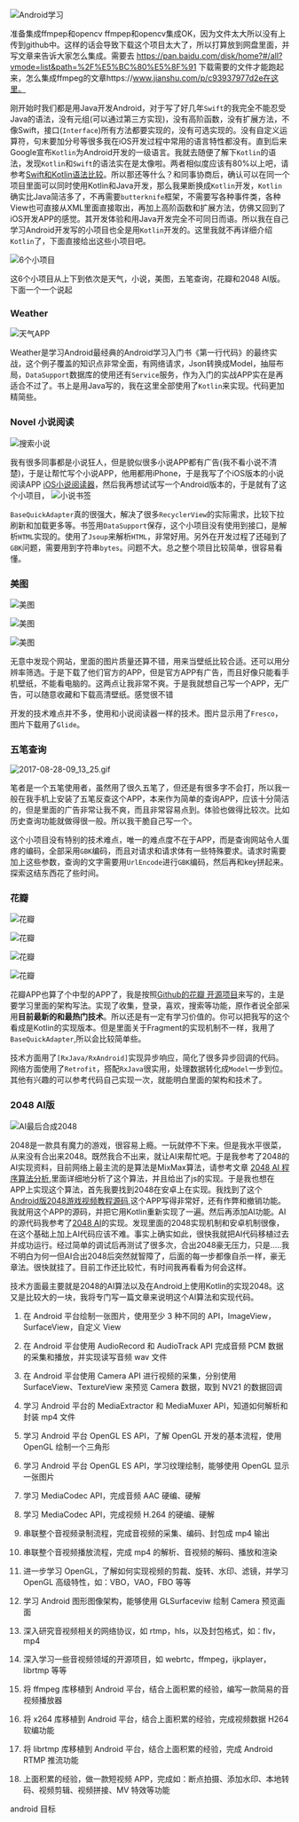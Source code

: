 ![Android学习](http://upload-images.jianshu.io/upload_images/1281203-f287f2af84a447ef.jpg?imageMogr2/auto-orient/strip%7CimageView2/2/w/1240)

准备集成ffmpep和opencv
ffmpep和opencv集成OK，因为文件太大所以没有上传到github中。这样的话会导致下载这个项目太大了，所以打算放到网盘里面，并写文章来告诉大家怎么集成。需要去 https://pan.baidu.com/disk/home?#/all?vmode=list&path=%2F%E5%BC%80%E5%8F%91 下载需要的文件才能跑起来，怎么集成ffmpeg的文章https://www.jianshu.com/p/c93937977d2e在这里。

刚开始时我们都是用Java开发Android，对于写了好几年`Swift`的我完全不能忍受Java的语法，没有元组(可以通过第三方实现)，没有高阶函数，没有扩展方法，不像Swift，接口(`Interface`)所有方法都要实现的，没有可选实现的。没有自定义运算符，句末要加分号等很多我在iOS开发过程中常用的语言特性都没有。直到后来Google宣布`Kotlin`为Android开发的一级语言。我就去随便了解下`Kotlin`的语法，发现`Kotlin`和`Swift`的语法实在是太像啦。两者相似度应该有80%以上吧，请参考[Swift和Kotlin语法比较](https://www.oschina.net/news/85013/swift-is-like-kotlin)。所以那还等什么？和同事协商后，确认可以在同一个项目里面可以同时使用Kotlin和Java开发，那么我果断换成`Kotlin`开发，`Kotlin`确实比Java简洁多了，不再需要`butterknife`框架，不需要写各种事件类，各种View也可直接从XML里面直接取出，再加上高阶函数和扩展方法，仿佛又回到了iOS开发APP的感觉。其开发体验和用Java开发完全不可同日而语。所以我在自己学习Android开发写的小项目也全是用`Kotlin`开发的。这里我就不再详细介绍`Kotlin`了，下面直接给出这些小项目吧。

![6个小项目](http://upload-images.jianshu.io/upload_images/1281203-63ebd9f6b502510d.jpg?imageMogr2/auto-orient/strip%7CimageView2/2/w/1240)

这6个小项目从上下到依次是天气，小说，美图，五笔查询，花瓣和2048 AI版。
下面一个一个说起

### Weather


![天气APP](http://upload-images.jianshu.io/upload_images/1281203-6700d20278f37ccb.gif?imageMogr2/auto-orient/strip)


Weather是学习Android最经典的Android学习入门书《第一行代码》的最终实战，这个例子覆盖的知识点非常全面，有网络请求，Json转换成Model，抽屉布局，`DataSupport`数据库的使用还有`Service`服务，作为入门的实战APP实在是再适合不过了。书上是用Java写的，我在这里全部使用了`Kotlin`来实现。代码更加精简些。

### Novel 小说阅读



![搜索小说](http://upload-images.jianshu.io/upload_images/1281203-2ed6747ddf6ad36e.gif?imageMogr2/auto-orient/strip)



我有很多同事都是小说狂人，但是貌似很多小说APP都有广告(我不看小说不清楚)，于是让帮忙写个小说APP，他用都用iPhone，于是我写了个iOS版本的小说阅读APP [iOS小说阅读器](https://github.com/DuckDeck/novel)，然后我再想试试写一个Android版本的，于是就有了这个小项目，
![小说书签](http://upload-images.jianshu.io/upload_images/1281203-8e32a2053dcaf50c.gif?imageMogr2/auto-orient/strip)


`BaseQuickAdapter`真的很强大，解决了很多`RecyclerView`的实际需求，比较下拉刷新和加载更多等。书签用`DataSupport`保存，这个小项目没有使用到接口，是解析`HTML`实现的。使用了`Jsoup`来解析`HTML`，非常好用。另外在开发过程了还碰到了`GBK`问题，需要用到字符串`bytes`。问题不大。总之整个项目比较简单，很容易看懂。

### 美图

![美图](http://upload-images.jianshu.io/upload_images/1281203-c36a3a930184a3e4.gif?imageMogr2/auto-orient/strip)


![美图](http://upload-images.jianshu.io/upload_images/1281203-dd62ceeee2cbf379.gif?imageMogr2/auto-orient/strip)


![美图](http://upload-images.jianshu.io/upload_images/1281203-e7e27992eb42be93.gif?imageMogr2/auto-orient/strip)



无意中发现个网站，里面的图片质量还算不错，用来当壁纸比较合适。还可以用分辨率筛选。于是下载了他们官方的APP，但是官方APP有广告，而且好像只能看手机壁纸，不能看电脑的。这两点让我非常不爽。于是我就想自己写一个APP，无广告，可以随意收藏和下载高清壁纸。感觉很不错

开发的技术难点并不多，使用和小说阅读器一样的技术。图片显示用了`Fresco`，图片下载用了`Glide`。


### 五笔查询



![2017-08-28-09_13_25.gif](http://upload-images.jianshu.io/upload_images/1281203-b8d6be6cf4ddafae.gif?imageMogr2/auto-orient/strip)

笔者是一个五笔使用者，虽然用了很久五笔了，但还是有很多字不会打，所以我一般在我手机上安装了五笔反查这个APP，本来作为简单的查询APP，应该十分简洁的，但是里面的广告非常让我不爽，而且非常容易点到。体验也做得比较次。比如历史查询功能就做得很一般。所以我干脆自己写一个。

这个小项目没有特别的技术难点，唯一的难点度不在于APP，而是查询网站令人蛋疼的编码，全部采用`GBK`编码，而且对请求和请求体有一些特殊要求。请求时需要加上这些参数，查询的文字需要用`UrlEncode`进行`GBK`编码，然后再和key拼起来。探索这结东西花了些时间。

### 花瓣



![花瓣](http://upload-images.jianshu.io/upload_images/1281203-fb584fa0da520ec4.gif?imageMogr2/auto-orient/strip)



![花瓣](http://upload-images.jianshu.io/upload_images/1281203-1b7e37312ac8a70b.gif?imageMogr2/auto-orient/strip)




![花瓣](http://upload-images.jianshu.io/upload_images/1281203-f430ea302a8643dc.gif?imageMogr2/auto-orient/strip)



![花瓣](http://upload-images.jianshu.io/upload_images/1281203-60b70ae21a34631b.gif?imageMogr2/auto-orient/strip)


花瓣APP也算了个中型的APP了，我是按照[Github的花瓣 开源项目](https://github.com/LiCola/huabanDemo)来写的，主是要学习里面的架构写法。实现了收集，登录，喜欢，搜索等功能，原作者说全部采用**目前最新的和最热门技术**。所以还是有一定有学习价值的。你可以把我写的这个看成是Kotlin的实现版本。但是里面关于Fragment的实现机制不一样，我用了`BaseQuickAdapter`,所以会比较简单些。

技术方面用了`[RxJava/RxAndroid]`实现异步响应，简化了很多异步回调的代码。网络方面使用了`Retrofit`，搭配`RxJava`很实用，处理数据转化成`Model`一步到位。其他有兴趣的可以参考代码自己实现一次，就能明白里面的架构和技术了。


### 2048 AI版



![AI最后合成2048](http://upload-images.jianshu.io/upload_images/1281203-15f4e1876e2052e6.gif?imageMogr2/auto-orient/strip)


2048是一款具有魔力的游戏，很容易上瘾。一玩就停不下来。但是我水平很菜，从来没有合出来2048。既然我合不出来，就让AI来帮忙吧。于是我参考了2048的AI实现资料，目前网络上最主流的是算法是MixMax算法，请参考文章 [2048 AI 程序算法分析](http://blog.jobbole.com/64597/),里面详细地分析了这个算法，并且给出了js的实现。于是我也想在APP上实现这个算法，首先我要找到2048在安卓上在实现。我找到了这个[Android版2048游戏视频教程源码](https://github.com/plter/Android2048GameLesson),这个APP写得非常好，还有作弊和撤销功能。我就用这个APP的源码，并把它用Kotlin重新实现了一遍。然后再添加AI功能。AI的源代码我参考了[2048 AI](https://github.com/ovolve/2048-AI)的实现。发现里面的2048实现机制和安卓机制很像，在这个基础上加上AI代码应该不难。事实上确实如此，很快我就把AI代码移植过去并成功运行。经过简单的调试后再测试了很多次，合出2048豪无压力，只是.....我不明白为何一但AI合出2048后突然就智障了，后面的每一步都像自杀一样，豪无章法。很快就挂了。目前工作还比较忙，有时间我再看看为何会这样。

技术方面最主要就是2048的AI算法以及在Android上使用Kotlin的实现2048。这又是比较大的一块，我将专门写一篇文章来说明这个AI算法和实现代码。


1. 在 Android 平台绘制一张图片，使用至少 3 种不同的 API，ImageView，SurfaceView，自定义 View

2. 在 Android 平台使用 AudioRecord 和 AudioTrack API 完成音频 PCM 数据的采集和播放，并实现读写音频 wav 文件

3. 在 Android 平台使用 Camera API 进行视频的采集，分别使用 SurfaceView、TextureView 来预览 Camera 数据，取到 NV21 的数据回调

4. 学习 Android 平台的 MediaExtractor 和 MediaMuxer API，知道如何解析和封装 mp4 文件

5. 学习 Android 平台 OpenGL ES API，了解 OpenGL 开发的基本流程，使用 OpenGL 绘制一个三角形

6. 学习 Android 平台 OpenGL ES API，学习纹理绘制，能够使用 OpenGL 显示一张图片

7. 学习 MediaCodec API，完成音频 AAC 硬编、硬解

8. 学习 MediaCodec API，完成视频 H.264 的硬编、硬解

9. 串联整个音视频录制流程，完成音视频的采集、编码、封包成 mp4 输出

10. 串联整个音视频播放流程，完成 mp4 的解析、音视频的解码、播放和渲染

11. 进一步学习 OpenGL，了解如何实现视频的剪裁、旋转、水印、滤镜，并学习 OpenGL 高级特性，如：VBO，VAO，FBO 等等

12. 学习 Android 图形图像架构，能够使用 GLSurfaceviw 绘制 Camera 预览画面

13. 深入研究音视频相关的网络协议，如 rtmp，hls，以及封包格式，如：flv，mp4

14. 深入学习一些音视频领域的开源项目，如 webrtc，ffmpeg，ijkplayer，librtmp 等等

15. 将 ffmpeg 库移植到 Android 平台，结合上面积累的经验，编写一款简易的音视频播放器

16. 将 x264 库移植到 Android 平台，结合上面积累的经验，完成视频数据 H264 软编功能

17. 将 librtmp 库移植到 Android 平台，结合上面积累的经验，完成 Android RTMP 推流功能

18. 上面积累的经验，做一款短视频 APP，完成如：断点拍摄、添加水印、本地转码、视频剪辑、视频拼接、MV 特效等功能

android 目标

